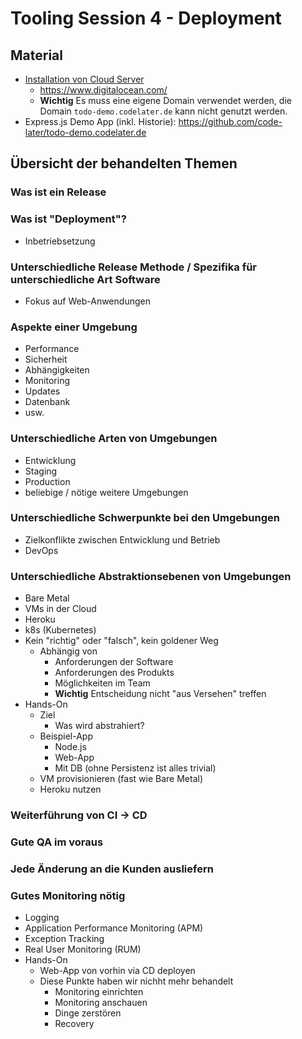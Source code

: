 # Tooling Session 4 - Deployment

## Material

* [Installation von Cloud Server](install-cloud-server)
  * https://www.digitalocean.com/
  * **Wichtig** Es muss eine eigene Domain verwendet werden, die Domain `todo-demo.codelater.de` kann nicht genutzt werden.
* Express.js Demo App (inkl. Historie): https://github.com/code-later/todo-demo.codelater.de

## Übersicht der behandelten Themen

### Was ist ein Release

### Was ist "Deployment"?

- Inbetriebsetzung

### Unterschiedliche Release Methode / Spezifika für unterschiedliche Art Software

- Fokus auf Web-Anwendungen

### Aspekte einer Umgebung

- Performance
- Sicherheit
- Abhängigkeiten
- Monitoring
- Updates
- Datenbank
- usw.

### Unterschiedliche Arten von Umgebungen

- Entwicklung
- Staging
- Production
- beliebige / nötige weitere Umgebungen

### Unterschiedliche Schwerpunkte bei den Umgebungen

- Zielkonflikte zwischen Entwicklung und Betrieb
- DevOps

### Unterschiedliche Abstraktionsebenen von Umgebungen

- Bare Metal
- VMs in der Cloud
- Heroku
- k8s (Kubernetes)
- Kein "richtig" oder "falsch", kein goldener Weg
	- Abhängig von
		- Anforderungen der Software
		- Anforderungen des Produkts
		- Möglichkeiten im Team
		- **Wichtig** Entscheidung nicht "aus Versehen" treffen
- Hands-On
	- Ziel
		- Was wird abstrahiert?
	- Beispiel-App
		- Node.js
		- Web-App
		- Mit DB (ohne Persistenz ist alles trivial)
	- VM provisionieren (fast wie Bare Metal)
	- Heroku nutzen

### Weiterführung von CI -> CD

### Gute QA im voraus

### Jede Änderung an die Kunden ausliefern

### Gutes Monitoring nötig

- Logging
- Application Performance Monitoring (APM)
- Exception Tracking
- Real User Monitoring (RUM)
- Hands-On
  - Web-App von vorhin via CD deployen
  - Diese Punkte haben wir nichht mehr behandelt
    - Monitoring einrichten
    - Monitoring anschauen
    - Dinge zerstören
    - Recovery

